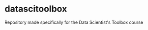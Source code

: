 datascitoolbox
==============

Repository made specifically for the Data Scientist's Toolbox course
